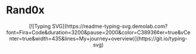 # Rand0x
<div style="text-align: center;"> 
[![Typing SVG](https://readme-typing-svg.demolab.com?font=Fira+Code&duration=3200&pause=2000&color=C38936&center=true&vCenter=true&width=435&lines=My+journey+overview)](https://git.io/typing-svg)
</div>
